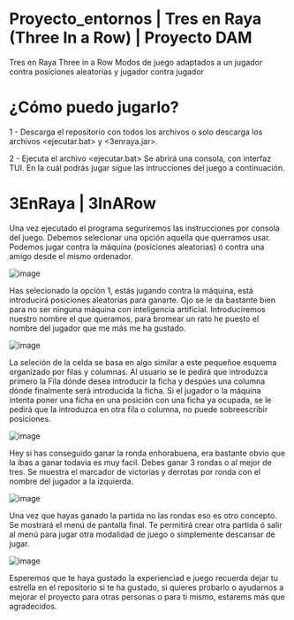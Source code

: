 # Proyecto_entornos | Tres en Raya (Three In a Row) | Proyecto DAM
Tres en Raya Three in a Row Modos de juego adaptados a un jugador contra posiciones aleatorias y jugador contra jugador

# ¿Cómo puedo jugarlo?
1 - Descarga el repositorio con todos los archivos o solo descarga los archivos <ejecutar.bat> y <3enraya.jar>.

2 - Ejecuta el archivo <ejecutar.bat> Se abrirá una consola, con interfaz TUI. 
    En la cuál podrás jugar sigue las intrucciones del juego a continuación.
    
# 3EnRaya | 3InARow
Una vez ejecutado el programa seguriremos las instrucciones por consola del juego. Debemos selecionar una opción aquella que querramos usar. Podemos jugar contra la máquina (posiciones aleatorias) ó contra una amigo desde el mismo ordenador.


![image](https://user-images.githubusercontent.com/64260560/129882047-54739983-d201-4cca-b6e7-d757ee4c7cff.png)

Has selecionado la opción 1, estás jugando contra la máquina, está introducirá posiciones aleatorias para ganarte. Ojo se le da bastante bien para no ser ninguna máquina con inteligencia artificial. Introduciremos nuestro nombre el que queramos, para bromear un rato he puesto el nombre del jugador que me más me ha gustado.

![image](https://user-images.githubusercontent.com/64260560/129882188-cd70d455-974e-4d1e-be3c-224b708f33f6.png)

La seleción de la celda se basa en algo similar a este pequeñoe esquema organizado por filas y columnas. Al usuario se le pedirá que introduzca primero la Fila dónde desea introducir la ficha y despúes una columna dónde finalmente será introducida la ficha. Si el jugador o la máquina intenta poner una ficha en una posición con una ficha ya ocupada, se le pedirá que la introduzca en otra fila o columna, no puede sobreescribir posiciones.


![image](https://user-images.githubusercontent.com/64260560/129883755-011c93d0-680c-48b9-9b4c-9a85a88e47ac.png)

Hey si has conseguido ganar la ronda enhorabuena, era bastante obvio que la ibas a ganar todavia es muy facil. Debes ganar 3 rondas o al mejor de tres. Se muestra el marcador de victorias y derrotas por ronda con el nombre del jugador a la izquierda.

![image](https://user-images.githubusercontent.com/64260560/129884167-1e70fc96-476b-47fc-b99e-a019a2a94695.png)

Una vez que hayas ganado la partida no las rondas eso es otro concepto. Se mostrará el menú de pantalla final. Te permitirá crear otra partida ó salir al menú para jugar otra modalidad de juego o simplemente descansar de jugar.

![image](https://user-images.githubusercontent.com/64260560/129884395-a406c500-eb18-4009-b834-38cb8474aed0.png)

Esperemos que te haya gustado la experienciad e juego recuerda dejar tu estrella en el repositorio si te ha gustado, si quieres probarlo o ayudarnos a mejorar el proyecto para otras personas o para ti mismo, estarems más que agradecidos. 

